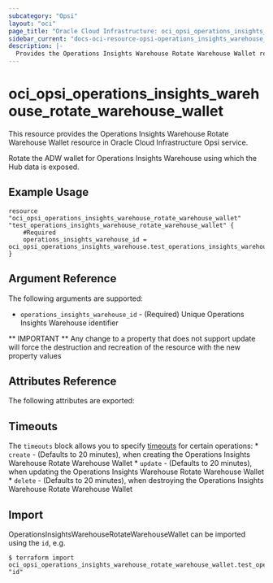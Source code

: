 ```yaml
---
subcategory: "Opsi"
layout: "oci"
page_title: "Oracle Cloud Infrastructure: oci_opsi_operations_insights_warehouse_rotate_warehouse_wallet"
sidebar_current: "docs-oci-resource-opsi-operations_insights_warehouse_rotate_warehouse_wallet"
description: |-
  Provides the Operations Insights Warehouse Rotate Warehouse Wallet resource in Oracle Cloud Infrastructure Opsi service
---
```


# oci_opsi_operations_insights_warehouse_rotate_warehouse_wallet
This resource provides the Operations Insights Warehouse Rotate Warehouse Wallet resource in Oracle Cloud Infrastructure Opsi service.

Rotate the ADW wallet for Operations Insights Warehouse using which the Hub data is exposed.

## Example Usage

```hcl
resource "oci_opsi_operations_insights_warehouse_rotate_warehouse_wallet" "test_operations_insights_warehouse_rotate_warehouse_wallet" {
	#Required
	operations_insights_warehouse_id = oci_opsi_operations_insights_warehouse.test_operations_insights_warehouse.id
}
```

## Argument Reference

The following arguments are supported:

* `operations_insights_warehouse_id` - (Required) Unique Operations Insights Warehouse identifier


** IMPORTANT **
Any change to a property that does not support update will force the destruction and recreation of the resource with the new property values

## Attributes Reference

The following attributes are exported:


## Timeouts

The `timeouts` block allows you to specify [timeouts](https://registry.terraform.io/providers/hashicorp/oci/latest/docs/guides/changing_timeouts) for certain operations:
	* `create` - (Defaults to 20 minutes), when creating the Operations Insights Warehouse Rotate Warehouse Wallet
	* `update` - (Defaults to 20 minutes), when updating the Operations Insights Warehouse Rotate Warehouse Wallet
	* `delete` - (Defaults to 20 minutes), when destroying the Operations Insights Warehouse Rotate Warehouse Wallet


## Import

OperationsInsightsWarehouseRotateWarehouseWallet can be imported using the `id`, e.g.

```
$ terraform import oci_opsi_operations_insights_warehouse_rotate_warehouse_wallet.test_operations_insights_warehouse_rotate_warehouse_wallet "id"
```


